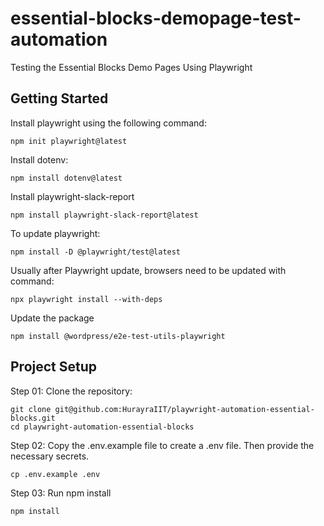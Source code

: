 # essential-blocks-demopage-test-automation
Testing the Essential Blocks Demo Pages Using Playwright

## Getting Started

Install playwright using the following command:

```
npm init playwright@latest
```

Install dotenv:

```
npm install dotenv@latest
```

Install playwright-slack-report

```
npm install playwright-slack-report@latest
```

To update playwright:

```
npm install -D @playwright/test@latest
```

Usually after Playwright update, browsers need to be updated with command:

```
npx playwright install --with-deps
```

Update the package

```
npm install @wordpress/e2e-test-utils-playwright
```

## Project Setup

Step 01: Clone the repository:

```
git clone git@github.com:HurayraIIT/playwright-automation-essential-blocks.git
cd playwright-automation-essential-blocks
```

Step 02: Copy the .env.example file to create a .env file. Then provide the necessary secrets.

```
cp .env.example .env
```

Step 03: Run npm install

```
npm install
```